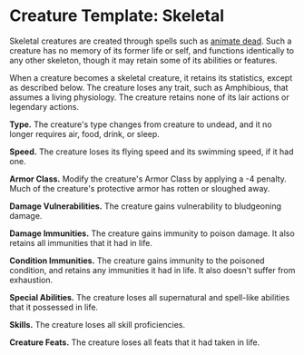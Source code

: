 # Creature Template: Skeletal
Skeletal creatures are created through spells such as [animate dead](../Magic/Spells/animate-dead.md). Such a creature has no memory of its former life or self, and functions identically to any other skeleton, though it may retain some of its abilities or features. 

When a creature becomes a skeletal creature, it retains its statistics, except as described below. The creature loses any trait, such as Amphibious, that assumes a living physiology. The creature retains none of its lair actions or legendary actions.

**Type.** The creature's type changes from creature to undead, and it no longer requires air, food, drink, or sleep. 

**Speed.** The creature loses its flying speed and its swimming speed, if it had one.

**Armor Class.** Modify the creature's Armor Class by applying a -4 penalty. Much of the creature's protective armor has rotten or sloughed away.

**Damage Vulnerabilities.** The creature gains vulnerability to bludgeoning damage.

**Damage Immunities.** The creature gains immunity to poison damage. It also retains all immunities that it had in life.

**Condition Immunities.** The creature gains immunity to the poisoned condition, and retains any immunities it had in life. It also doesn't suffer from exhaustion.

**Special Abilities.** The creature loses all supernatural and spell-like abilities that it possessed in life.

**Skills.** The creature loses all skill proficiencies.

**Creature Feats.** The creature loses all feats that it had taken in life.

